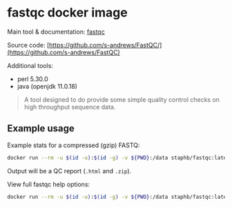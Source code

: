 # fastqc docker image

Main tool & documentation: [fastqc](https://www.bioinformatics.babraham.ac.uk/projects/fastqc/)

Source code: [https://github.com/s-andrews/FastQC/](https://github.com/s-andrews/FastQC)

Additional tools:

- perl 5.30.0
- java (openjdk 11.0.18)

> A tool designed to do provide some simple quality control checks on high throughput sequence data.

## Example usage

Example stats for a compressed (gzip) FASTQ:

```bash
docker run --rm -u $(id -u):$(id -g) -v ${PWD}:/data staphb/fastqc:latest fastqc /data/SRX0000000_R1.fastq.gz
```

Output will be a QC report (`.html` and `.zip`).

View full fastqc help options:

```bash
docker run --rm -u $(id -u):$(id -g) -v ${PWD}:/data staphb/fastqc:latest fastqc -h
```

